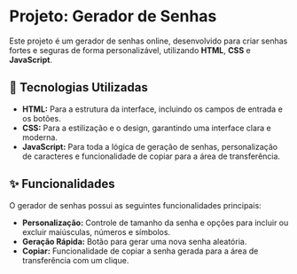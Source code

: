 # Projeto: Gerador de Senhas

Este projeto é um gerador de senhas online, desenvolvido para criar senhas fortes e seguras de forma personalizável, utilizando **HTML**, **CSS** e **JavaScript**.

## 🚀 Tecnologias Utilizadas

* **HTML:** Para a estrutura da interface, incluindo os campos de entrada e os botões.
* **CSS:** Para a estilização e o design, garantindo uma interface clara e moderna.
* **JavaScript:** Para toda a lógica de geração de senhas, personalização de caracteres e funcionalidade de copiar para a área de transferência.

## ✨ Funcionalidades

O gerador de senhas possui as seguintes funcionalidades principais:

* **Personalização:** Controle de tamanho da senha e opções para incluir ou excluir maiúsculas, números e símbolos.
* **Geração Rápida:** Botão para gerar uma nova senha aleatória.
* **Copiar:** Funcionalidade de copiar a senha gerada para a área de transferência com um clique.
